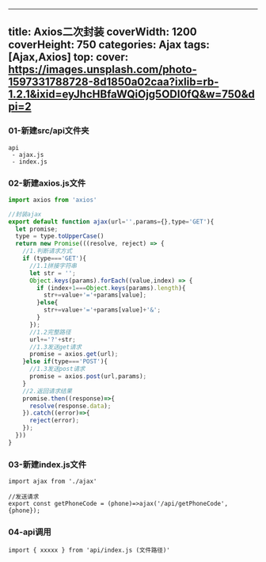---
title: Axios二次封装
coverWidth: 1200
coverHeight: 750
categories: Ajax
tags: [Ajax,Axios]
top:
cover:  https://images.unsplash.com/photo-1597331788728-8d1850a02caa?ixlib=rb-1.2.1&ixid=eyJhcHBfaWQiOjg5ODI0fQ&w=750&dpi=2
------
<!--more-->


### 01-新建src/api文件夹
```
api
 - ajax.js
 - index.js
```
### 02-新建axios.js文件
```js
import axios from 'axios'

//封装ajax
export default function ajax(url='',params={},type='GET'){
  let promise;
  type = type.toUpperCase()
  return new Promise(((resolve, reject) => {
    //1.判断请求方式
    if (type==='GET'){
      //1.1拼接字符串
      let str = '';
      Object.keys(params).forEach((value,index) => {
        if (index+1===Object.keys(params).length){
          str+=value+'='+params[value];
        }else{
          str+=value+'='+params[value]+'&';
        }
      });
      //1.2完整路径
      url+='?'+str;
      //1.3发送get请求
      promise = axios.get(url);
    }else if(type==='POST'){
      //1.3发送post请求
      promise = axios.post(url,params);
    }
    //2.返回请求结果
    promise.then((response)=>{
      resolve(response.data);
    }).catch((error)=>{
      reject(error);
    });
  }))
}

```
### 03-新建index.js文件
```
import ajax from './ajax'

//发送请求
export const getPhoneCode = (phone)=>ajax('/api/getPhoneCode',{phone});

```
### 04-api调用
```
import { xxxxx } from 'api/index.js (文件路径)'
```